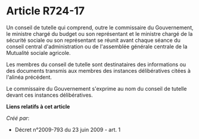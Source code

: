 # Article R724-17

Un conseil de tutelle qui comprend, outre le commissaire du Gouvernement, le ministre chargé du budget ou son représentant et
le ministre chargé de la sécurité sociale ou son représentant se réunit avant chaque séance du conseil central
d'administration ou de l'assemblée générale centrale de la Mutualité sociale agricole. 

Les membres du conseil de tutelle sont destinataires des informations ou des documents transmis aux membres des instances
délibératives citées à l'alinéa précédent. 

Le commissaire du Gouvernement s'exprime au nom du conseil de tutelle devant ces instances délibératives.

**Liens relatifs à cet article**

_Créé par_:

  - Décret n°2009-793 du 23 juin 2009 - art. 1
